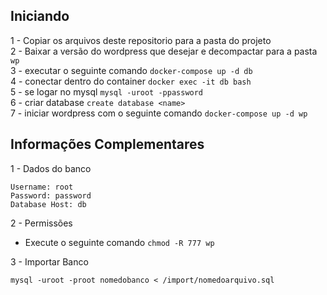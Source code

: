 ## Iniciando
1 - Copiar os arquivos deste repositorio para a pasta do projeto  
2 - Baixar a versão do wordpress que desejar e decompactar para a pasta `wp`  
3 - executar o seguinte comando `docker-compose up -d db`  
4 - conectar dentro do container `docker exec -it db bash`  
5 - se logar no mysql `mysql -uroot -ppassword`  
6 - criar database `create database <name>`  
7 - iniciar wordpress com o seguinte comando `docker-compose up -d wp`  

## Informações Complementares
1 - Dados do banco
```
Username: root
Password: password
Database Host: db
```

2 - Permissões  
- Execute o seguinte comando `chmod -R 777 wp`

3 - Importar Banco  
```
mysql -uroot -proot nomedobanco < /import/nomedoarquivo.sql
```
